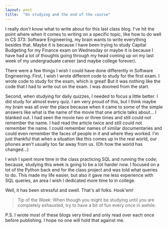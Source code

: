 ```yaml
---
layout: post
title:  "On studying and the end of the course"
---
```


I really don't know what to write about for this last class blog. I've hit the point where when it comes to writing on a specific topic, like how to do well in CS 373: Software Engineering, my brain wants to write everything besides that. Maybe it is because I have been trying to study Capital Budgeting for my Finance exam on Wednesday or maybe it is because I have had a lot of thoughts going through my head coming up on my last week of my undergraduate career (and maybe college forever). 

There were a few things I wish I could have done differently in Software Engineering. First, I wish I wrote different code to study for the first exam. I wrote code to study for the exam, which is great! But it was nothing like the code that I had to write out on the exam. I was doomed from the start.

Second, when studying for daily quizzes, I needed to focus a little better. I did study for almost every quiz. I am very proud of this, but I think maybe my brain was all over the place because when it came to some of the simple answers like what is the name of the movie that one article talks about... I blanked out. I had seen the movie two or three times and still could not remember the name. I had read the article twice and still could not remember the name. I could remember names of similar documentaries and could even remember the faces of people in it and where they worked. I'm just thankful that when a situation like this comes up in the real world, our phones aren't usually too far away from us. (Oh how the world has changed...)

I wish I spent more time in the class practicing SQL and running the code; because, studying this week is going to be a lot harder now. I focused on a lot of the Python back end for the class project and was told what queries to do. This made my life easier, but also it gave me less experience with SQL queries, an area I wish I dedicated more time to in college. 

Well, it has been stressful and swell. That's all folks. Hook'em!

> Tip of the Week:
> When though you might be studying until you are completely exhausted, try to have a bit of fun every once in awhile.



P.S. I wrote most of these blogs very tired and only read over each once before publishing. I hope no one will hold that against me.